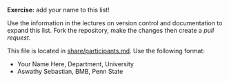 
**Exercise:** add your name to this list! 

Use the information in the lectures on version control and documentation to expand this list.
Fork the repository, make the changes then create a *pull request*.

This file is located in [share/participants.md][url]. Use the following format:

* Your Name Here, Department, University 
* Aswathy Sebastian, BMB, Penn State

[url]: https://github.com/biostars/bootcamp-central/blob/master/web/2016/share/participants.md

